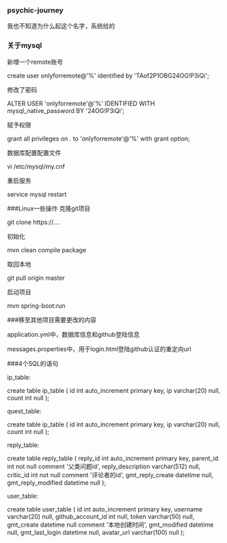 ### psychic-journey

我也不知道为什么起这个名字，系统给的


### 关于mysql

新增一个remote账号

create user onlyforremote@'%' identified by 'TAof2P1OBG24OG!P3iQi';

修改了密码

ALTER USER 'onlyforremote'@'%' IDENTIFIED WITH mysql_native_password BY '24OG!P3iQi';

赋予权限

grant all privileges on *.* to 'onlyforremote'@'%'  with grant option;

数据库配置配置文件

vi /etc/mysql/my.cnf

重启服务

service mysql restart


###Linux一些操作
克隆git项目

git clone https://....

初始化

mvn clean compile package

取回本地

git pull origin master

启动项目

mvn spring-boot:run

###移至其他项目需要更改的内容

application.yml中，数据库信息和github登陆信息

messages.properties中，用于login.html登陆github认证的重定向url


###4个SQL的语句

ip_table:

create table ip_table
(
    id    int auto_increment
        primary key,
    ip    varchar(20) null,
    count int         null
);

quest_table:

create table ip_table
(
    id    int auto_increment
        primary key,
    ip    varchar(20) null,
    count int         null
);

reply_table:

create table reply_table
(
    reply_id           int auto_increment
        primary key,
    parent_id          int          not null comment '父类问题id',
    reply_description  varchar(512) null,
    critic_id          int          not null comment '评论者的id',
    gmt_reply_create   datetime     null,
    gmt_reply_modified datetime     null
);

user_table:

create table user_table
(
    id                int auto_increment
        primary key,
    username          varchar(20)  null,
    github_account_id int          null,
    token             varchar(50)  null,
    gmt_create        datetime     null comment '本地创建时间',
    gmt_modified      datetime     null,
    gmt_last_login    datetime     null,
    avatar_url        varchar(100) null
);


